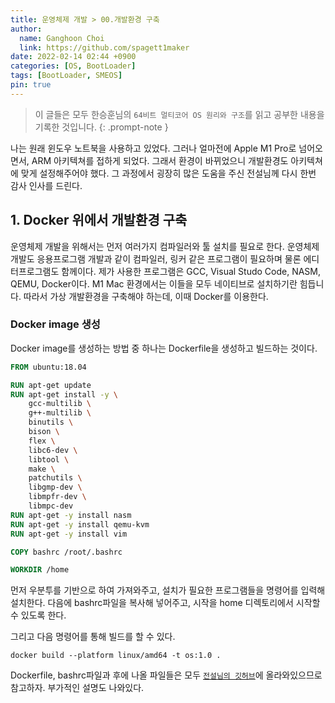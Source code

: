 ```yaml
---
title: 운영체제 개발 > 00.개발환경 구축
author:
  name: Ganghoon Choi
  link: https://github.com/spagett1maker
date: 2022-02-14 02:44 +0900
categories: [OS, BootLoader]
tags: [BootLoader, SMEOS]
pin: true
---
```


> 이 글들은 모두 한승훈님의 `64비트 멀티코어 OS 원리와 구조`를 읽고 공부한 내용을 기록한 것입니다.
{: .prompt-note }

나는 원래 윈도우 노트북을 사용하고 있었다. 그러나 얼마전에 Apple M1 Pro로 넘어오면서, ARM 아키텍쳐를 접하게 되었다.
그래서 환경이 바뀌었으니 개발환경도 아키텍쳐에 맞게 설정해주어야 했다.
그 과정에서 굉장히 많은 도움을 주신 전설님께 다시 한번 감사 인사를 드린다.

## 1. Docker 위에서 개발환경 구축

운영체제 개발을 위해서는 먼저 여러가지 컴파일러와 툴 설치를 필요로 한다.
운영체제 개발도 응용프로그램 개발과 같이 컴파일러, 링커 같은 프로그램이 필요하며 물론 에디터프로그램도 함께이다.
제가 사용한 프로그램은 GCC, Visual Studo Code, NASM, QEMU, Docker이다.
M1 Mac 환경에서는 이들을 모두 네이티브로 설치하기란 힘듭니다. 따라서 가상 개발환경을 구축해야 하는데, 이때 Docker를 이용한다.

### Docker image 생성
Docker image를 생성하는 방법 중 하나는 Dockerfile을 생성하고 빌드하는 것이다.

```Dockerfile
FROM ubuntu:18.04

RUN apt-get update
RUN apt-get install -y \
    gcc-multilib \
    g++-multilib \
    binutils \
    bison \
    flex \
    libc6-dev \
    libtool \
    make \
    patchutils \
    libgmp-dev \
    libmpfr-dev \
    libmpc-dev
RUN apt-get -y install nasm
RUN apt-get -y install qemu-kvm
RUN apt-get -y install vim

COPY bashrc /root/.bashrc

WORKDIR /home
```

먼저 우분투를 기반으로 하여 가져와주고, 설치가 필요한 프로그램들을 명령어를 입력해 설치한다.
다음에 bashrc파일을 복사해 넣어주고, 시작을 home 디렉토리에서 시작할 수 있도록 한다.

그리고 다음 명령어를 통해 빌드를 할 수 있다.
```shell
docker build --platform linux/amd64 -t os:1.0 .
```

Dockerfile, bashrc파일과 후에 나올 파일들은 모두 [`전설님의 깃허브`](https://github.com/redundant4u/)에 올라와있으므로 참고하자. 부가적인 설명도 나와있다.

